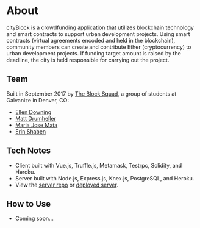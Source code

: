 # About
[cityBlock](http://city-block.herokuapp.com/#/) is a crowdfunding application that utilizes blockchain technology and smart contracts to support urban development projects. Using smart contracts (virtual agreements encoded and held in the blockchain), community members can create and contribute Ether (cryptocurrency) to urban development projects. If funding target amount is raised by the deadline, the city is held responsible for carrying out the project.

## Team
Built in September 2017 by [The Block Squad](https://github.com/block-squad), a group of students at Galvanize in Denver, CO:
* [Ellen Downing](https://github.com/EllenDown)
* [Matt Drumheller](https://github.com/MattDrummy)
* [Maria Jose Mata](https://github.com/maria-mata)
* [Erin Shaben](https://github.com/eshaben)

## Tech Notes
* Client built with Vue.js, Truffle.js, Metamask, Testrpc, Solidity, and Heroku.
* Server built with Node.js, Express.js, Knex.js, PostgreSQL, and Heroku.
* View the [server repo](https://github.com/block-squad/city-block-server) or [deployed server](http://city-block-server.herokuapp.com/).

## How to Use
* Coming soon...
